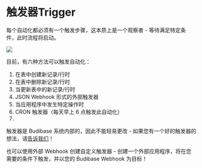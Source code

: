 # 触发器Trigger
每个自动化都必须有一个触发步骤，这本质上是一个观察者 - 等待满足特定条件，此时流程将启动。

![](https://files.readme.io/6d33e65-CleanShot_2022-03-08_at_15.02.022x.png)

目前，有六种方法可以触发自动化：

1. 在表中创建新记录/行时
2. 在表中删除新记录/行时
3. 当更新表中的新记录/行时
4. JSON Webhook 形式的外部触发器
5. 当应用程序中发生特定操作时
6. CRON 触发器（每天早上 6 点触发此自动化）
7. 
触发器是 Budibase 系统内部的，因此不能轻易更改 - 如果您有一个好的触发器的想法，请[告诉我们](https://github.com/Budibase/budibase/discussions)！

也可以使用外部 Webhook 创建自定义触发器 - 创建一个外部应用程序，将在您需要的条件下触发，并以您的 Budibase Webhook 为目标！